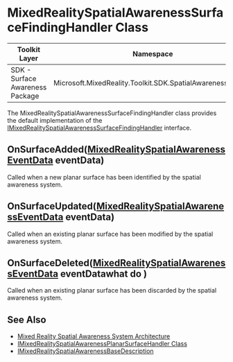 # MixedRealitySpatialAwarenessSurfaceFindingHandler Class

| Toolkit Layer | Namespace |
| --- | --- |
| SDK - Surface Awareness Package | Microsoft.MixedReality.Toolkit.SDK.SpatialAwarenessSystem |

The MixedRealitySpatialAwarenessSurfaceFindingHandler class provides the default implementation of the [IMixedRealitySpatialAwarenessSurfaceFindingHandler](IMixedRealitySpatialAwarenessSurfaceFindingHandler.md) interface.

## OnSurfaceAdded([MixedRealitySpatialAwarenessEventData](MixedRealitySpatialAwarenessEventData.md) eventData)

Called when a new planar surface has been identified by the spatial awareness system.

## OnSurfaceUpdated([MixedRealitySpatialAwarenessEventData](MixedRealitySpatialAwarenessEventData.md) eventData)

Called when an existing planar surface has been modified by the spatial awareness system.

## OnSurfaceDeleted([MixedRealitySpatialAwarenessEventData](MixedRealitySpatialAwarenessEventData.md) eventDatawhat do )

Called when an existing planar surface has been discarded by the spatial awareness system.

## See Also

- [Mixed Reality Spatial Awareness System Architecture](SpatialAwarenessSystemArchitecture.md)
- [IMixedRealitySpatialAwarenessPlanarSurfaceHandler Class](IMixedRealitySpatialAwarenessPlanarSurfaceHandler.md)
- [IMixedRealitySpatialAwarenessBaseDescription](IMixedRealitySpatialAwarenessBaseDescription.md)
